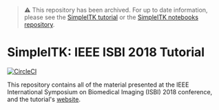 > :warning: This repository has been archived. For up to date information, please see the [SimpleITK tutorial](https://simpleitk.org/TUTORIAL/) or the [SimpleITK notebooks repository](https://github.com/InsightSoftwareConsortium/SimpleITK-Notebooks).

# SimpleITK: IEEE ISBI 2018 Tutorial

[![CircleCI](https://circleci.com/gh/SimpleITK/ISBI2018_TUTORIAL/tree/master.svg?style=shield)](https://circleci.com/gh/SimpleITK/ISBI2018_TUTORIAL/tree/master)

This repository contains all of the material presented at the IEEE International Symposium on Biomedical Imaging (ISBI) 2018 conference, and the tutorial's [website](https://SimpleITK.github.io/ISBI2018_TUTORIAL/).
